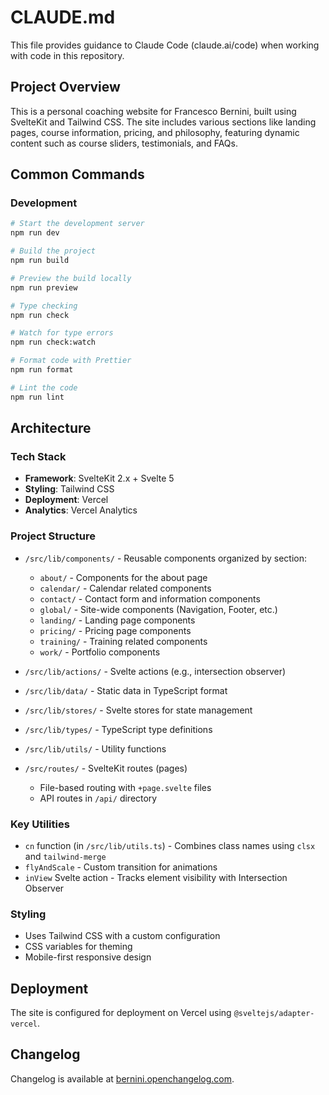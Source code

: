 # CLAUDE.md

This file provides guidance to Claude Code (claude.ai/code) when working with code in this repository.

## Project Overview

This is a personal coaching website for Francesco Bernini, built using SvelteKit and Tailwind CSS. The site includes various sections like landing pages, course information, pricing, and philosophy, featuring dynamic content such as course sliders, testimonials, and FAQs.

## Common Commands

### Development

```bash
# Start the development server
npm run dev

# Build the project
npm run build

# Preview the build locally
npm run preview

# Type checking
npm run check

# Watch for type errors
npm run check:watch

# Format code with Prettier
npm run format

# Lint the code
npm run lint
```

## Architecture

### Tech Stack

- **Framework**: SvelteKit 2.x + Svelte 5
- **Styling**: Tailwind CSS
- **Deployment**: Vercel
- **Analytics**: Vercel Analytics

### Project Structure

- `/src/lib/components/` - Reusable components organized by section:
  - `about/` - Components for the about page
  - `calendar/` - Calendar related components
  - `contact/` - Contact form and information components
  - `global/` - Site-wide components (Navigation, Footer, etc.)
  - `landing/` - Landing page components
  - `pricing/` - Pricing page components
  - `training/` - Training related components
  - `work/` - Portfolio components

- `/src/lib/actions/` - Svelte actions (e.g., intersection observer)
- `/src/lib/data/` - Static data in TypeScript format
- `/src/lib/stores/` - Svelte stores for state management
- `/src/lib/types/` - TypeScript type definitions
- `/src/lib/utils/` - Utility functions

- `/src/routes/` - SvelteKit routes (pages)
  - File-based routing with `+page.svelte` files
  - API routes in `/api/` directory

### Key Utilities

- `cn` function (in `/src/lib/utils.ts`) - Combines class names using `clsx` and `tailwind-merge`
- `flyAndScale` - Custom transition for animations
- `inView` Svelte action - Tracks element visibility with Intersection Observer

### Styling

- Uses Tailwind CSS with a custom configuration
- CSS variables for theming
- Mobile-first responsive design

## Deployment

The site is configured for deployment on Vercel using `@sveltejs/adapter-vercel`.

## Changelog

Changelog is available at [bernini.openchangelog.com](https://bernini.openchangelog.com).